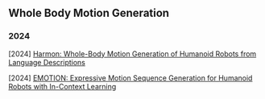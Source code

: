 ## Whole Body Motion Generation

### 2024

[2024] [Harmon: Whole-Body Motion Generation of Humanoid Robots from Language Descriptions](https://arxiv.org/abs/2410.12773)

[2024] [EMOTION: Expressive Motion Sequence Generation for Humanoid Robots with In-Context Learning](https://arxiv.org/abs/2410.23234)